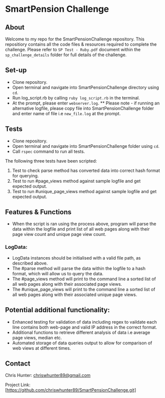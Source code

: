 # SmartPension Challenge

## About
Welcome to my repo for the SmartPensionChallenge repository. This repositiory contains all the code files & resources required to complete the challenge. Please refer to `SP Test - Ruby.pdf` document within the `sp_challenge_details` folder for full details of the challenge.

## Set-up

- Clone repository.
- Open terminal and navigate into SmartPensionChallenge directory using `cd`.
- Run log_script.rb by calling `ruby log_script.rb` in the terminal.
- At the prompt, please enter `webserver.log`.
  ** Please note - if running an alternative logfile, please copy file into SmartPensionChallenge folder and enter name of file i.e `new_file.log` at the prompt.

## Tests

- Clone repository.
- Open terminal and navigate into SmartPensionChallenge folder using `cd`.
- Call `rspec` command to run all tests.

The following three tests have been scripted:
1. Test to check parse method has converted data into correct hash format for querying.
2. Test to run #page_views method against sample logfile and get expected output.
3. Test to run #unique_page_views method against sample logfile and get expected output.

## Features & Functions

- When the script is ran using the process above, program will parse the data within the logfile and print list of all web pages along with their page view count and unique page view count.

### LogData:

  - LogData instances should be initialised with a valid file path, as described above.
  - The #parse method will parse the data within the logfile to a hash format, which will allow us to query the data.
  - The #page_views method will print to the command line a sorted list of all web pages along with their associated page views.
  - The #unique_page_views will print to the command line a sorted list of all web pages along with their associated unique page views.

## Potential additional functionality:

  - Enhanced testing for validation of data including regex to vaildate each line contains both web-page and valid IP address in the correct format.
  - Additional functions to retrieve different analysis of data i.e average page views, median etc.
  - Automated storage of data queries output to allow for comparison of web views at different times.

## Contact

Chris Hunter: chriswhunter89@gmail.com

Project Link: [https://github.com/chriswhunter89/SmartPensionChallenge.git]
